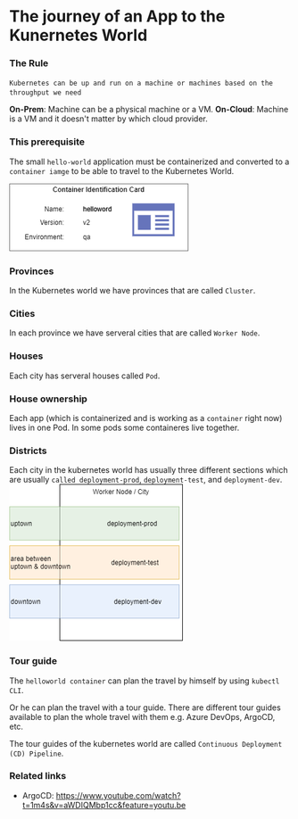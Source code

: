 # The journey of an App to the Kunernetes World

### The Rule
``Kubernetes can be up and run on a machine or machines based on the throughput we need`` 

**On-Prem**: Machine can be a physical machine or a VM.
**On-Cloud**: Machine is a VM and it doesn't matter by which cloud provider.

### This prerequisite
The small ``hello-world`` application must be containerized and converted to a ``container iamge`` to be able to travel to the Kubernetes World.

![container identification card](drawio\diagrams-id-card.png)

### Provinces
In the Kubernetes world we have provinces that are called ``Cluster``. 

### Cities
In each province we have serveral cities that are called ``Worker Node``. 

### Houses
Each city has serveral houses called ``Pod``. 

### House ownership
Each app (which is containerized and is working as a ``container`` right now) lives in one Pod. In some pods some containeres live together.

### Districts
Each city in the kubernetes world has usually three different sections which are usually ``called deployment-prod``, ``deployment-test``, and ``deployment-dev``.
 ![Cities in kubernetes](drawio\diagrams-Page-5.png)
 

### Tour guide
The ``helloworld container`` can plan the travel by himself by using ``kubectl CLI``.

Or he can plan the travel with a tour guide. There are different tour guides available to plan the whole travel with them e.g. Azure DevOps, ArgoCD, etc.

The tour guides of the kubernetes world are called ``Continuous Deployment (CD) Pipeline``.




### Related links
- ArgoCD: https://www.youtube.com/watch?t=1m4s&v=aWDIQMbp1cc&feature=youtu.be